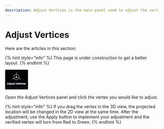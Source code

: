 ```yaml
---
description: Adjust Vertices is the main panel used to adjust the vertices.
---
```


# Adjust Vertices

Here are the articles in this section:

{% hint style="info" %}
This page is under construction to get a better layout.
{% endhint %}

![](../../.gitbook/assets/adjustvertices.jpg)

Open the Adjust Vertices panel and click the vertex you would like to adjust.

{% hint style="info" %}
If you drag the vertex in the 3D view, the projected location will be changed in the 2D view at the same time. After the adjustment, use the Apply button to implement your adjustment and the verified vertex will turn from Red to Green.
{% endhint %}

